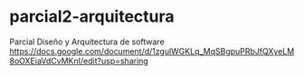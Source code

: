 # parcial2-arquitectura
Parcial Diseño y Arquitectura de software
https://docs.google.com/document/d/1zgulWGKLq_MqSBgpuPRbJfQXyeLM8oOXEiaVdCvMKnI/edit?usp=sharing
